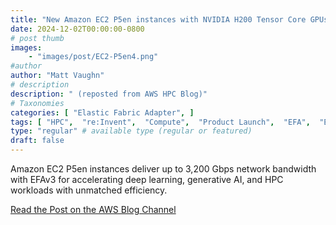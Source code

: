 ```yaml
---
title: "New Amazon EC2 P5en instances with NVIDIA H200 Tensor Core GPUs and EFAv3 networking"
date: 2024-12-02T00:00:00-0800
# post thumb
images:
    - "images/post/EC2-P5en4.png"
#author
author: "Matt Vaughn"
# description
description: " (reposted from AWS HPC Blog)"
# Taxonomies
categories: [ "Elastic Fabric Adapter", ]
tags: [ "HPC",  "re:Invent",  "Compute",  "Product Launch",  "EFA",  "EC2",  "News",  "hpcblog", ]
type: "regular" # available type (regular or featured)
draft: false
---
```


Amazon EC2 P5en instances deliver up to 3,200 Gbps network bandwidth with EFAv3 for accelerating deep learning, generative AI, and HPC workloads with unmatched efficiency.

<a href="https://aws.amazon.com/blogs/aws/new-amazon-ec2-p5en-instances-with-nvidia-h200-tensor-core-gpus-and-efav3-networking/" class="btn btn-primary btn-lg active" role="button" aria-pressed="true" style="margin-top: 8px;">Read the Post on the AWS Blog Channel</a>